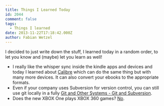 ```yaml
---
title: Things I Learned Today
id: 2044
comment: false
tags:
  - Things I learned
date: 2013-11-22T17:18:42.000Z
author: Fabian Wetzel
---
```


I decided to just write down the stuff, I learned today in a random order, to let you know and (maybe) let you learn as well!

*   I really like the whisper sync inside the kindle apps and devices and today I learned about [Calibre](http://calibre-ebook.com/) which can do the same thing but with many more devices. It can also convert your ebooks to the appropriate formats.
*   Even if your company uses Subversion for version control, you can still use git locally in a fully [Git and Other Systems - Git and Subversion](http://git-scm.com/book/ch8-1.html).
*   Does the new XBOX One plays XBOX 360 games? [No](http://reviews.cnet.com/8301-9020_7-57585541-222/xbox-360-games-wont-work-with-the-xbox-one/).
